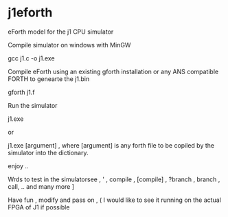 j1eforth
========

eForth model for the j1 CPU simulator

Compile simulator on windows with MinGW

gcc j1.c -o j1.exe

Compile eForth using an existing gforth installation or any ANS compatible FORTH to genearte the j1.bin

gforth j1.f

Run the simulator

j1.exe

or

j1.exe [argument] , where [argument] is any forth file to be copiled by the simulator into the dictionary.

enjoy ..

Wrds to test in the simulatorsee , ' , compile , [compile] , ?branch , branch , call, .. and many more ]

Have fun , modify and pass on , ( I would like to see it running on the actual FPGA of J1 if possible



